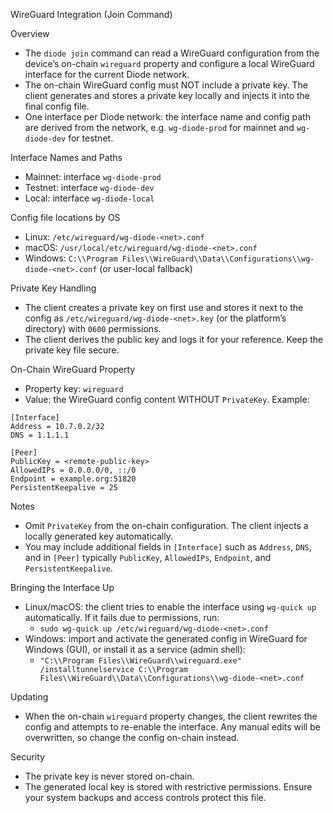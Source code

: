 WireGuard Integration (Join Command)

Overview
- The `diode join` command can read a WireGuard configuration from the device’s on-chain `wireguard` property and configure a local WireGuard interface for the current Diode network.
- The on-chain WireGuard config must NOT include a private key. The client generates and stores a private key locally and injects it into the final config file.
- One interface per Diode network: the interface name and config path are derived from the network, e.g. `wg-diode-prod` for mainnet and `wg-diode-dev` for testnet.

Interface Names and Paths
- Mainnet: interface `wg-diode-prod`
- Testnet: interface `wg-diode-dev`
- Local: interface `wg-diode-local`

Config file locations by OS
- Linux: `/etc/wireguard/wg-diode-<net>.conf`
- macOS: `/usr/local/etc/wireguard/wg-diode-<net>.conf`
- Windows: `C:\\Program Files\\WireGuard\\Data\\Configurations\\wg-diode-<net>.conf` (or user-local fallback)

Private Key Handling
- The client creates a private key on first use and stores it next to the config as `/etc/wireguard/wg-diode-<net>.key` (or the platform’s directory) with `0600` permissions.
- The client derives the public key and logs it for your reference. Keep the private key file secure.

On-Chain WireGuard Property
- Property key: `wireguard`
- Value: the WireGuard config content WITHOUT `PrivateKey`. Example:

```
[Interface]
Address = 10.7.0.2/32
DNS = 1.1.1.1

[Peer]
PublicKey = <remote-public-key>
AllowedIPs = 0.0.0.0/0, ::/0
Endpoint = example.org:51820
PersistentKeepalive = 25
```

Notes
- Omit `PrivateKey` from the on-chain configuration. The client injects a locally generated key automatically.
- You may include additional fields in `[Interface]` such as `Address`, `DNS`, and in `[Peer]` typically `PublicKey`, `AllowedIPs`, `Endpoint`, and `PersistentKeepalive`.

Bringing the Interface Up
- Linux/macOS: the client tries to enable the interface using `wg-quick up` automatically. If it fails due to permissions, run:
  - `sudo wg-quick up /etc/wireguard/wg-diode-<net>.conf`
- Windows: import and activate the generated config in WireGuard for Windows (GUI), or install it as a service (admin shell):
  - `"C:\\Program Files\\WireGuard\\wireguard.exe" /installtunnelservice C:\\Program Files\\WireGuard\\Data\\Configurations\\wg-diode-<net>.conf`

Updating
- When the on-chain `wireguard` property changes, the client rewrites the config and attempts to re-enable the interface. Any manual edits will be overwritten, so change the config on-chain instead.

Security
- The private key is never stored on-chain.
- The generated local key is stored with restrictive permissions. Ensure your system backups and access controls protect this file.

